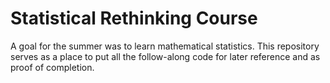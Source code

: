 # Statistical Rethinking Course

A goal for the summer was to learn mathematical statistics. This repository serves as a place to put all the follow-along code for later reference and as proof of completion.